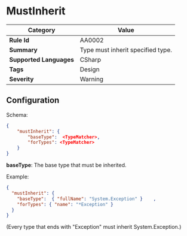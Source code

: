 ﻿# MustInherit

| Category | Value
| --- | ---
| **Rule Id** | AA0002
| **Summary** | Type must inherit specified type.
| **Supported Languages** | CSharp
| **Tags** | Design
| **Severity** | Warning

## Configuration

Schema:
    
```json
{
    "mustInherit": {
        "baseType":  <TypeMatcher>,
        "forTypes": <TypeMatcher>
    }
}
```

**baseType**: The base type that must be inherited.

Example:
```json
{
  "mustInherit": {
    "baseType":  { "fullName": "System.Exception" }    ,
    "forTypes": { "name": "*Exception" }
  }
}
```

(Every type that ends with "Exception" must inherit System.Exception.)
